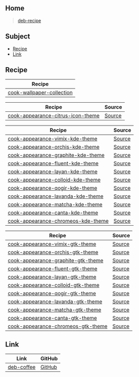 

## Home

> [deb-recipe](https://github.com/samwhelp/deb-recipe)




## Subject

* [Recipe](#recipe)
* [Link](#link)




## Recipe

| Recipe |
| ------ |
| [cook-wallpaper-collection](https://github.com/samwhelp/deb-recipe/tree/main/recipe/cook-wallpaper-collection/cook-wallpaper-collection) |


| Recipe | Source |
| ------ | ------ |
| [cook-appearance-citrus-icon-theme](https://github.com/samwhelp/deb-recipe/tree/main/recipe/cook-appearance-citrus-icon-theme/cook-appearance-citrus-icon-theme) | [Source](https://github.com/yeyushengfan258/Citrus-icon-theme) |


| Recipe | Source |
| ------ | ------ |
| [cook-appearance-vimix-kde-theme](https://github.com/samwhelp/deb-recipe/tree/main/recipe/cook-appearance-vimix-kde-theme/cook-appearance-vimix-kde-theme) | [Source](https://github.com/vinceliuice/Vimix-kde) |
| [cook-appearance-orchis-kde-theme](https://github.com/samwhelp/deb-recipe/tree/main/recipe/cook-appearance-orchis-kde-theme/cook-appearance-orchis-kde-theme) | [Source](https://github.com/vinceliuice/Orchis-kde) |
| [cook-appearance-graphite-kde-theme](https://github.com/samwhelp/deb-recipe/tree/main/recipe/cook-appearance-graphite-kde-theme/cook-appearance-graphite-kde-theme) | [Source](https://github.com/vinceliuice/Graphite-kde-theme) |
| [cook-appearance-fluent-kde-theme](https://github.com/samwhelp/deb-recipe/tree/main/recipe/cook-appearance-fluent-kde-theme/cook-appearance-fluent-kde-theme) | [Source](https://github.com/vinceliuice/Fluent-kde) |
| [cook-appearance-layan-kde-theme](https://github.com/samwhelp/deb-recipe/tree/main/recipe/cook-appearance-layan-kde-theme/cook-appearance-layan-kde-theme) | [Source](https://github.com/vinceliuice/Layan-kde) |
| [cook-appearance-colloid-kde-theme](https://github.com/samwhelp/deb-recipe/tree/main/recipe/cook-appearance-colloid-kde-theme/cook-appearance-colloid-kde-theme) | [Source](https://github.com/vinceliuice/Colloid-kde) |
| [cook-appearance-qogir-kde-theme](https://github.com/samwhelp/deb-recipe/tree/main/recipe/cook-appearance-qogir-kde-theme/cook-appearance-qogir-kde-theme) | [Source](https://github.com/vinceliuice/Qogir-kde) |
| [cook-appearance-lavanda-kde-theme](https://github.com/samwhelp/deb-recipe/tree/main/recipe/cook-appearance-lavanda-kde-theme/cook-appearance-lavanda-kde-theme) | [Source](https://github.com/vinceliuice/Lavanda-kde) |
| [cook-appearance-matcha-kde-theme](https://github.com/samwhelp/deb-recipe/tree/main/recipe/cook-appearance-matcha-kde-theme/cook-appearance-matcha-kde-theme) | [Source](https://github.com/vinceliuice/Matcha-kde) |
| [cook-appearance-canta-kde-theme](https://github.com/samwhelp/deb-recipe/tree/main/recipe/cook-appearance-canta-kde-theme/cook-appearance-canta-kde-theme) | [Source](https://github.com/vinceliuice/Canta-kde) |
| [cook-appearance-chromeos-kde-theme](https://github.com/samwhelp/deb-recipe/tree/main/recipe/cook-appearance-chromeos-kde-theme/cook-appearance-chromeos-kde-theme) | [Source](https://github.com/vinceliuice/ChromeOS-kde) |


| Recipe | Source |
| ------ | ------ |
| [cook-appearance-vimix-gtk-theme](https://github.com/samwhelp/deb-recipe/tree/main/recipe/cook-appearance-vimix-gtk-theme/cook-appearance-vimix-gtk-theme) | [Source](https://github.com/vinceliuice/Vimix-gtk-themes) |
| [cook-appearance-orchis-gtk-theme](https://github.com/samwhelp/deb-recipe/tree/main/recipe/cook-appearance-orchis-gtk-theme/cook-appearance-orchis-gtk-theme) | [Source](https://github.com/vinceliuice/Orchis-theme) |
| [cook-appearance-graphite-gtk-theme](https://github.com/samwhelp/deb-recipe/tree/main/recipe/cook-appearance-graphite-gtk-theme/cook-appearance-graphite-gtk-theme) | [Source](https://github.com/vinceliuice/Graphite-gtk-theme) |
| [cook-appearance-fluent-gtk-theme](https://github.com/samwhelp/deb-recipe/tree/main/recipe/cook-appearance-fluent-gtk-theme/cook-appearance-fluent-gtk-theme) | [Source](https://github.com/vinceliuice/Fluent-gtk-theme) |
| [cook-appearance-layan-gtk-theme](https://github.com/samwhelp/deb-recipe/tree/main/recipe/cook-appearance-layan-gtk-theme/cook-appearance-layan-gtk-theme) | [Source](https://github.com/vinceliuice/Layan-gtk-theme) |
| [cook-appearance-colloid-gtk-theme](https://github.com/samwhelp/deb-recipe/tree/main/recipe/cook-appearance-colloid-gtk-theme/cook-appearance-colloid-gtk-theme) | [Source](https://github.com/vinceliuice/Colloid-gtk-theme) |
| [cook-appearance-qogir-gtk-theme](https://github.com/samwhelp/deb-recipe/tree/main/recipe/cook-appearance-qogir-gtk-theme/cook-appearance-qogir-gtk-theme) | [Source](https://github.com/vinceliuice/Qogir-theme) |
| [cook-appearance-lavanda-gtk-theme](https://github.com/samwhelp/deb-recipe/tree/main/recipe/cook-appearance-lavanda-gtk-theme/cook-appearance-lavanda-gtk-theme) | [Source](https://github.com/vinceliuice/Lavanda-gtk-theme) |
| [cook-appearance-matcha-gtk-theme](https://github.com/samwhelp/deb-recipe/tree/main/recipe/cook-appearance-matcha-gtk-theme/cook-appearance-matcha-gtk-theme) | [Source](https://github.com/vinceliuice/Matcha-gtk-theme) |
| [cook-appearance-canta-gtk-theme](https://github.com/samwhelp/deb-recipe/tree/main/recipe/cook-appearance-canta-gtk-theme/cook-appearance-canta-gtk-theme) | [Source](https://github.com/vinceliuice/Canta-theme) |
| [cook-appearance-chromeos-gtk-theme](https://github.com/samwhelp/deb-recipe/tree/main/recipe/cook-appearance-chromeos-gtk-theme/cook-appearance-chromeos-gtk-theme) | [Source](https://github.com/vinceliuice/ChromeOS-theme) |




## Link

| Link | GitHub |
| ---- | ------ |
| [deb-coffee](https://samwhelp.github.io/deb-coffee/) | [GitHub](https://github.com/samwhelp/deb-coffee) |
